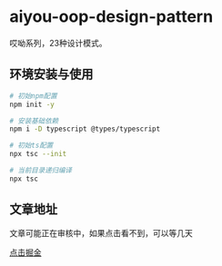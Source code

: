 # aiyou-oop-design-pattern

哎呦系列，23种设计模式。

## 环境安装与使用

```bash
# 初始npm配置
npm init -y

# 安装基础依赖
npm i -D typescript @types/typescript

# 初始ts配置
npx tsc --init

# 当前目录递归编译
npx tsc
```
## 文章地址

文章可能正在审核中，如果点击看不到，可以等几天

[点击掘金](https://juejin.cn/post/7005473575742865439/)


